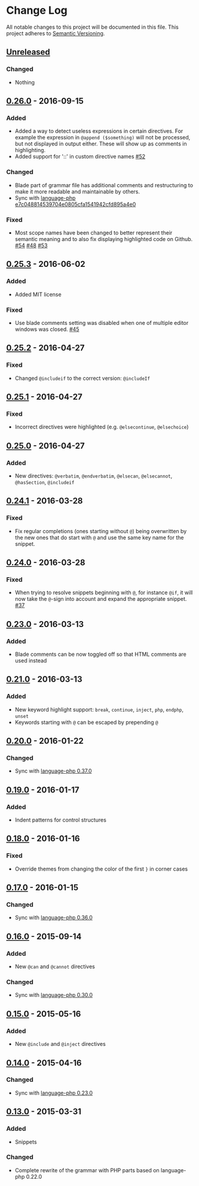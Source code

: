 # Change Log
All notable changes to this project will be documented in this file.
This project adheres to [Semantic Versioning](http://semver.org/).

## [Unreleased]
### Changed
- Nothing

## [0.26.0] - 2016-09-15
### Added
- Added a way to detect useless expressions in certain directives. For example the expression in `@append ($something)` will not be processed, but not displayed in output either. These will show up as comments in highlighting.
- Added support for '::' in custom directive names [#52](https://github.com/jawee/language-blade/issues/52)

### Changed
- Blade part of grammar file has additional comments and restructuring to make it more readable and maintainable by others.
- Sync with [language-php e7c048814539704e0805cfa1541942cfd895a4e0](https://github.com/atom/language-php/compare/v0.37.0...e7c048814539704e0805cfa1541942cfd895a4e0#diff-2)

### Fixed
- Most scope names have been changed to better represent their semantic meaning and to also fix displaying highlighted code on Github. [#54](https://github.com/jawee/language-blade/pull/54) [#48](https://github.com/jawee/language-blade/issues/48) [#53](https://github.com/jawee/language-blade/issues/53)

## [0.25.3] - 2016-06-02
### Added
- Added MIT license

### Fixed
- Use blade comments setting was disabled when one of multiple editor windows was closed. [#45](https://github.com/jawee/language-blade/pull/45)

## [0.25.2] - 2016-04-27
### Fixed
- Changed `@includeif` to the correct version: `@includeIf`

## [0.25.1] - 2016-04-27
### Fixed
- Incorrect directives were highlighted (e.g. `@elsecontinue`, `@elsechoice`)

## [0.25.0] - 2016-04-27
### Added
- New directives: `@verbatim`, `@endverbatim`, `@elsecan`, `@elsecannot`, `@hasSection`, `@includeif`

## [0.24.1] - 2016-03-28
### Fixed
- Fix regular completions (ones starting without `@`) being overwritten by the new ones that do start with `@` and use the same key name for the snippet.

## [0.24.0] - 2016-03-28
### Fixed
- When trying to resolve snippets beginning with `@`, for instance `@if`, it will now take the `@`-sign into account and expand the appropriate snippet. [#37](https://github.com/jawee/language-blade/pull/37)

## [0.23.0] - 2016-03-13
### Added
- Blade comments can be now toggled off so that HTML comments are used instead

## [0.21.0] - 2016-03-13
### Added
- New keyword highlight support: `break`, `continue`, `inject`, `php`, `endphp`, `unset`
- Keywords starting with `@` can be escaped by prepending `@`

## [0.20.0] - 2016-01-22
### Changed
- Sync with [language-php 0.37.0](https://github.com/atom/language-php/compare/v0.36.0...v0.37.0#diff-0)

## [0.19.0] - 2016-01-17
### Added
- Indent patterns for control structures

## [0.18.0] - 2016-01-16
### Fixed
- Override themes from changing the color of the first `}` in corner cases

## [0.17.0] - 2016-01-15
### Changed
- Sync with [language-php 0.36.0](https://github.com/atom/language-php/compare/v0.30.0...v0.36.0#diff-0)

## [0.16.0] - 2015-09-14
### Added
- New `@can` and `@cannot` directives

### Changed
- Sync with [language-php 0.30.0](https://github.com/atom/language-php/compare/v0.23.0...v0.30.0#diff-4)

## [0.15.0] - 2015-05-16
### Added
- New `@include` and `@inject` directives

## [0.14.0] - 2015-04-16
### Changed
- Sync with [language-php 0.23.0](https://github.com/atom/language-php/compare/v0.22.0...v0.23.0#diff-0)

## [0.13.0] - 2015-03-31
### Added
- Snippets

### Changed
- Complete rewrite of the grammar with PHP parts based on language-php 0.22.0

[Unreleased]: https://github.com/jawee/language-blade/compare/v0.26.0...HEAD
[0.26.0]: https://github.com/jawee/language-blade/compare/v0.25.3...v0.26.0
[0.25.3]: https://github.com/jawee/language-blade/compare/v0.25.2...v0.25.3
[0.25.2]: https://github.com/jawee/language-blade/compare/v0.25.1...v0.25.2
[0.25.1]: https://github.com/jawee/language-blade/compare/v0.25.0...v0.25.1
[0.25.0]: https://github.com/jawee/language-blade/compare/v0.24.1...v0.25.0
[0.24.1]: https://github.com/jawee/language-blade/compare/v0.24.0...v0.24.1
[0.24.0]: https://github.com/jawee/language-blade/compare/v0.23.0...v0.24.0
[0.23.0]: https://github.com/jawee/language-blade/compare/v0.21.0...v0.23.0
[0.21.0]: https://github.com/jawee/language-blade/compare/v0.20.0...v0.21.0
[0.20.0]: https://github.com/jawee/language-blade/compare/v0.19.0...v0.20.0
[0.19.0]: https://github.com/jawee/language-blade/compare/v0.18.0...v0.19.0
[0.18.0]: https://github.com/jawee/language-blade/compare/v0.17.0...v0.18.0
[0.17.0]: https://github.com/jawee/language-blade/compare/v0.16.0...v0.17.0
[0.16.0]: https://github.com/jawee/language-blade/compare/v0.15.0...v0.16.0
[0.15.0]: https://github.com/jawee/language-blade/compare/v0.14.0...v0.15.0
[0.14.0]: https://github.com/jawee/language-blade/compare/v0.13.0...v0.14.0
[0.13.0]: https://github.com/jawee/language-blade/compare/v0.12.0...v0.13.0
